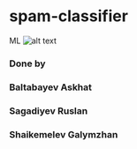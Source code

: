 # spam-classifier
ML
![alt text](https://github.com/AskhatB/spam-classifier/client/public/assets/logo.png "Logo Title Text 1")


### Done by
### Baltabayev Askhat
### Sagadiyev Ruslan
### Shaikemelev Galymzhan